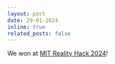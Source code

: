 ```yaml
---
layout: post
date: 29-01-2024
inline: true
related_posts: false
---
```


We won at <a href="https://www.linkedin.com/feed/update/urn:li:activity:7159256095893426177/">MIT Reality Hack 2024</a>!
